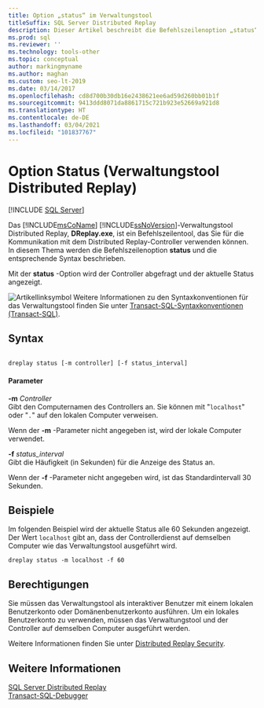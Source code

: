 ```yaml
---
title: Option „status“ im Verwaltungstool
titleSuffix: SQL Server Distributed Replay
description: Dieser Artikel beschreibt die Befehlszeilenoption „status“ und die entsprechende Syntax des Distributed Replay-Verwaltungstools von SQL Server, das den aktuellen Status anzeigt.
ms.prod: sql
ms.reviewer: ''
ms.technology: tools-other
ms.topic: conceptual
author: markingmyname
ms.author: maghan
ms.custom: seo-lt-2019
ms.date: 03/14/2017
ms.openlocfilehash: cd8d700b30db16e2438621ee6ad59d260bb01b1f
ms.sourcegitcommit: 9413ddd8071da8861715c721b923e52669a921d8
ms.translationtype: HT
ms.contentlocale: de-DE
ms.lasthandoff: 03/04/2021
ms.locfileid: "101837767"
---
```

# <a name="status-option-distributed-replay-administration-tool"></a>Option Status (Verwaltungstool Distributed Replay)

 [!INCLUDE [SQL Server](../../includes/applies-to-version/sqlserver.md)]

Das [!INCLUDE[msCoName](../../includes/msconame-md.md)] [!INCLUDE[ssNoVersion](../../includes/ssnoversion-md.md)]-Verwaltungstool Distributed Replay, **DReplay.exe**, ist ein Befehlszeilentool, das Sie für die Kommunikation mit dem Distributed Replay-Controller verwenden können. In diesem Thema werden die Befehlszeilenoption **status** und die entsprechende Syntax beschrieben.  
  
 Mit der **status** -Option wird der Controller abgefragt und der aktuelle Status angezeigt.  
  
 ![Artikellinksymbol](../../database-engine/configure-windows/media/topic-link.gif "Symbol für Themenlink") Weitere Informationen zu den Syntaxkonventionen für das Verwaltungstool finden Sie unter [Transact-SQL-Syntaxkonventionen &#40;Transact-SQL&#41;](../../t-sql/language-elements/transact-sql-syntax-conventions-transact-sql.md).  
  
## <a name="syntax"></a>Syntax  
  
```  
  
dreplay status [-m controller] [-f status_interval]  
```  
  
#### <a name="parameters"></a>Parameter  
 **-m** _Controller_  
 Gibt den Computernamen des Controllers an. Sie können mit "`localhost`" oder "`.`" auf den lokalen Computer verweisen.  
  
 Wenn der **-m** -Parameter nicht angegeben ist, wird der lokale Computer verwendet.  
  
 **-f** _status_interval_  
 Gibt die Häufigkeit (in Sekunden) für die Anzeige des Status an.  
  
 Wenn der **-f** -Parameter nicht angegeben wird, ist das Standardintervall 30 Sekunden.  
  
## <a name="examples"></a>Beispiele  
 Im folgenden Beispiel wird der aktuelle Status alle 60 Sekunden angezeigt. Der Wert `localhost` gibt an, dass der Controllerdienst auf demselben Computer wie das Verwaltungstool ausgeführt wird.  
  
```  
dreplay status -m localhost -f 60  
```  
  
## <a name="permissions"></a>Berechtigungen  
 Sie müssen das Verwaltungstool als interaktiver Benutzer mit einem lokalen Benutzerkonto oder Domänenbenutzerkonto ausführen. Um ein lokales Benutzerkonto zu verwenden, müssen das Verwaltungstool und der Controller auf demselben Computer ausgeführt werden.  
  
 Weitere Informationen finden Sie unter [Distributed Replay Security](../../tools/distributed-replay/distributed-replay-security.md).  
  
## <a name="see-also"></a>Weitere Informationen  
 [SQL Server Distributed Replay](../../tools/distributed-replay/sql-server-distributed-replay.md)   
 [Transact-SQL-Debugger](../../ssms/scripting/transact-sql-debugger.md)  
  
